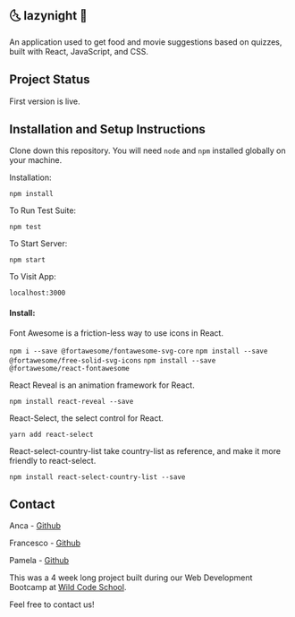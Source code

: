 ## :last_quarter_moon_with_face: lazynight :star2:

An application used to get food and movie suggestions based on quizzes, built with React, JavaScript, and CSS.

## Project Status

First version is live.

## Installation and Setup Instructions

Clone down this repository. You will need `node` and `npm` installed globally on your machine.  

Installation:

`npm install`  

To Run Test Suite:  

`npm test`  

To Start Server:

`npm start`  

To Visit App:

`localhost:3000`

#### Install:

Font Awesome is a friction-less way to use icons in React.

`npm i --save @fortawesome/fontawesome-svg-core`
`npm install --save @fortawesome/free-solid-svg-icons`
`npm install --save @fortawesome/react-fontawesome` 

React Reveal is an animation framework for React. 

`npm install react-reveal --save` 

React-Select, the select control for React. 

`yarn add react-select`

React-select-country-list take country-list as reference, and make it more friendly to react-select.

`npm install react-select-country-list --save`

## Contact

Anca - [Github](https://github.com/anca2196)

Francesco - [Github](https://github.com/francescoluciani)

Pamela - [Github](https://github.com/PamelaFeijo)

This was a 4 week long project built during our Web Development Bootcamp at [Wild Code School](https://www.wildcodeschool.com/en-GB).

Feel free to contact us!



